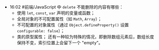 
- 16:02 
	#前端/JavaScript 中 `delete` 不能删除的内容有哪些：
	- 使用 `let`, `const`, `var` 声明的变量或函数；
	- 全局对象的不可配置属性（如 `Math`, `Array`）；
	- 不可配置的对象属性（通过 `Object.defineProperty()` 设置 `configurable: false`）；
	- 类的原型属性；
	还有一种较为特殊的情况，即删除数组元素后，数组长度保持不变，索引位置上会留下一个 "empty"。 